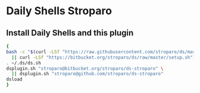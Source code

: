 # Daily Shells Stroparo

## Install Daily Shells and this plugin

```bash
{
bash -c "$(curl -LSf "https://raw.githubusercontent.com/stroparo/ds/master/setup.sh" \
  || curl -LSf "https://bitbucket.org/stroparo/ds/raw/master/setup.sh")"
. ~/.ds/ds.sh
dsplugin.sh "stroparo@bitbucket.org/stroparo/ds-stroparo" \
  || dsplugin.sh "stroparo@github.com/stroparo/ds-stroparo"
dsload
}

```

